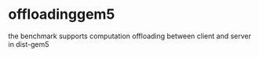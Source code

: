 # offloadinggem5
the benchmark supports computation offloading between client and server in dist-gem5
